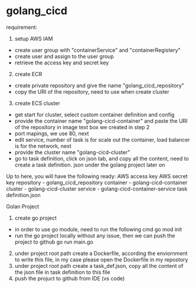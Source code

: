 # golang_cicd

requirement:
1. setup AWS IAM
  - create user group with "containerService" and "containerRegistery"
  - create user and assign to the user group
  - retrieve the access key and secret key
2. create ECR
  - create private repository and give the name "golang_cicd_repository"
  - copy the URI of the repository, need to use when create cluster
3. create ECS cluster
  - get start for cluster, select custom container definition and config
  - provide the container name "golang-cicd-container" and paste the URI of the repository in image text box we created in step 2
  - port mapings, we use 80, next
  - edit service, number of task is for scale out the container, load balancer is for the network, next
  - provide the cluster name "golang-cicd-cluster"
  - go to task definition, click on json tab, and copy all the content, need to create a task definition. json under the golang project later on
  
Up to here, you will have the following ready:
AWS access key
AWS secret key
repository - golang_cicd_repository
container - golang-cicd-container
cluster - golang-cicd-cluster
service - golang-cicd-container-service
task definition.json
  
Golan Project
1. create go project
  - in order to use go module, need to run the following cmd
  go mod init
  - run the go project locally without any issue, then we can push the project to github
  go run main.go
2. under project root path create a Dockerfile, according the enviornment to write this file, in my case please open the Dockerfile in my repostory
3. under project root path create a task_def.json, copy all the content of the json file in task definition to this file
4. push the projuct to github from IDE (vs code)

